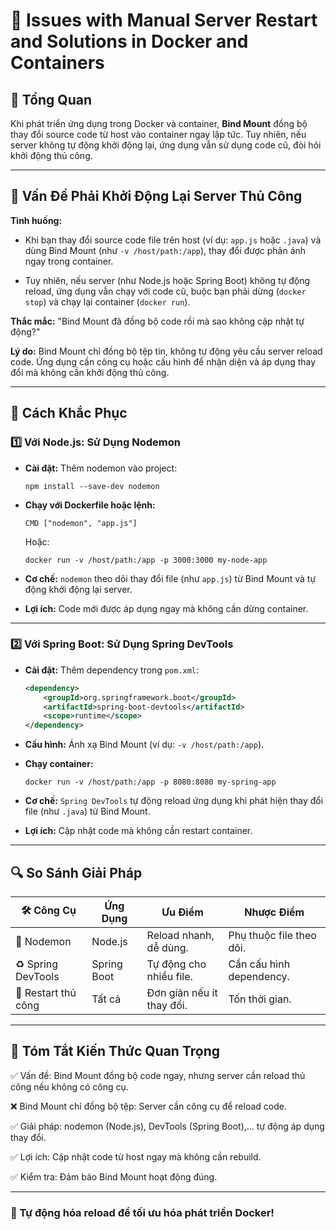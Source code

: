 # 📝 Issues with Manual Server Restart and Solutions in Docker and Containers

## 📌 Tổng Quan

Khi phát triển ứng dụng trong Docker và container, **Bind Mount** đồng bộ thay đổi source code từ host vào container ngay lập tức. Tuy nhiên, nếu server không tự động khởi động lại, ứng dụng vẫn sử dụng code cũ, đòi hỏi khởi động thủ công. 

---

## 🚀 Vấn Đề Phải Khởi Động Lại Server Thủ Công

**Tình huống:**

- Khi bạn thay đổi source code file trên host (ví dụ: `app.js` hoặc `.java`) và dùng Bind Mount (như `-v /host/path:/app`), thay đổi được phản ánh ngay trong container.  

- Tuy nhiên, nếu server (như Node.js hoặc Spring Boot) không tự động reload, ứng dụng vẫn chạy với code cũ, buộc bạn phải dừng (`docker stop`) và chạy lại container (`docker run`).

**Thắc mắc:**  "Bind Mount đã đồng bộ code rồi mà sao không cập nhật tự động?"

**Lý do:** Bind Mount chỉ đồng bộ tệp tin, không tự động yêu cầu server reload code. Ứng dụng cần công cụ hoặc cấu hình để nhận diện và áp dụng thay đổi mà không cần khởi động thủ công.

---

## 🔧 Cách Khắc Phục

### 1️⃣ Với Node.js: Sử Dụng Nodemon

- **Cài đặt:** Thêm nodemon vào project:
  ```
  npm install --save-dev nodemon
  ```

- **Chạy với Dockerfile hoặc lệnh:**
  ```
  CMD ["nodemon", "app.js"]
  ```
  Hoặc:
  ```
  docker run -v /host/path:/app -p 3000:3000 my-node-app
  ```

- **Cơ chế:** `nodemon` theo dõi thay đổi file (như `app.js`) từ Bind Mount và tự động khởi động lại server.

- **Lợi ích:** Code mới được áp dụng ngay mà không cần dừng container.

---

### 2️⃣ Với Spring Boot: Sử Dụng Spring DevTools

- **Cài đặt:** Thêm dependency trong `pom.xml`:
  ```xml
  <dependency>
      <groupId>org.springframework.boot</groupId>
      <artifactId>spring-boot-devtools</artifactId>
      <scope>runtime</scope>
  </dependency>
  ```

- **Cấu hình:** Ánh xạ Bind Mount (ví dụ: `-v /host/path:/app`).

- **Chạy container:**
  ```
  docker run -v /host/path:/app -p 8080:8080 my-spring-app
  ```

- **Cơ chế:** `Spring DevTools` tự động reload ứng dụng khi phát hiện thay đổi file (như `.java`) từ Bind Mount.

- **Lợi ích:** Cập nhật code mà không cần restart container.

---

## 🔍 So Sánh Giải Pháp

| 🛠️ Công Cụ         | Ứng Dụng      | Ưu Điểm                     | Nhược Điểm                |
|--------------------|---------------|-----------------------------|---------------------------|
| 🔄 Nodemon         | Node.js       | Reload nhanh, dễ dùng.      | Phụ thuộc file theo dõi.  |
| ♻️ Spring DevTools | Spring Boot   | Tự động cho nhiều file.     | Cần cấu hình dependency.  |
| 🛑 Restart thủ công | Tất cả        | Đơn giản nếu ít thay đổi.   | Tốn thời gian.            |

---

## 📌 Tóm Tắt Kiến Thức Quan Trọng

✅ Vấn đề: Bind Mount đồng bộ code ngay, nhưng server cần reload thủ công nếu không có công cụ.

❌ Bind Mount chỉ đồng bộ tệp: Server cần công cụ để reload code.

✅ Giải pháp: nodemon (Node.js), DevTools (Spring Boot),... tự động áp dụng thay đổi.

✅ Lợi ích: Cập nhật code từ host ngay mà không cần rebuild.

✅ Kiểm tra: Đảm bảo Bind Mount hoạt động đúng.

---

### 🚀 Tự động hóa reload để tối ưu hóa phát triển Docker!
